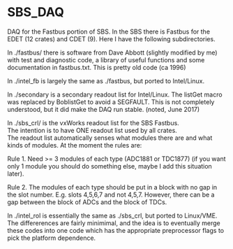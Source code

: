 # SBS_DAQ
DAQ for the Fastbus portion of SBS.
In the SBS there is Fastbus for the EDET (12 crates) and CDET (9).
Here I have the following subdirectories.

In ./fastbus/ there is software from Dave Abbott (slightly modified by me)
with test and diagnostic code, a library of useful functions and some 
documentation in fastbus.txt.  This is pretty old code (ca 1996)

In ./intel_fb is largely the same as ./fastbus, but ported to Intel/Linux.

In ./secondary is a secondary readout list for Intel/Linux. 
The listGet macro was replaced by BoblistGet to avoid a 
SEGFAULT.  This is not completely understood, but it did make
the DAQ run stable.  (noted, June 2017)

In ./sbs_crl/ is the vxWorks readout list for the SBS Fastbus.  
The intention is to have ONE readout list used by all crates.  
The readout list automatically senses what modules there are and 
what kinds of modules. At the moment the rules are: 

Rule 1. Need >= 3 modules of each type (ADC1881 or TDC1877) 
(if you want only 1 module you should do something else, maybe I
add this situation later).  

Rule 2. The modules of each type should be put in a block with no gap in
the slot number. E.g. slots 4,5,6,7 and not 4,5,7.  However, there
can be a gap between the block of ADCs and the block of TDCs.

In ./intel_rol is essentially the same as ./sbs_crl, but ported to
Linux/VME.  The differerences are fairly minimimal, and the idea
is to eventually merge these codes into one code which has the
appropriate preprocessor flags to pick the platform dependence.


 
